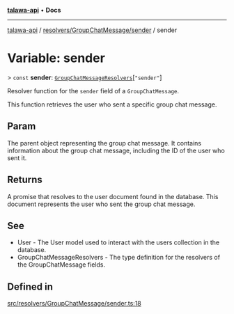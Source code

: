 [**talawa-api**](../../../../README.md) • **Docs**

***

[talawa-api](../../../../modules.md) / [resolvers/GroupChatMessage/sender](../README.md) / sender

# Variable: sender

\> `const` **sender**: [`GroupChatMessageResolvers`](../../../../types/generatedGraphQLTypes/type-aliases/GroupChatMessageResolvers.md)\[`"sender"`\]

Resolver function for the `sender` field of a `GroupChatMessage`.

This function retrieves the user who sent a specific group chat message.

## Param

The parent object representing the group chat message. It contains information about the group chat message, including the ID of the user who sent it.

## Returns

A promise that resolves to the user document found in the database. This document represents the user who sent the group chat message.

## See

 - User - The User model used to interact with the users collection in the database.
 - GroupChatMessageResolvers - The type definition for the resolvers of the GroupChatMessage fields.

## Defined in

[src/resolvers/GroupChatMessage/sender.ts:18](https://github.com/PalisadoesFoundation/talawa-api/blob/f1c816bca43cc03a8c1bd303394e2550a50db017/src/resolvers/GroupChatMessage/sender.ts#L18)
